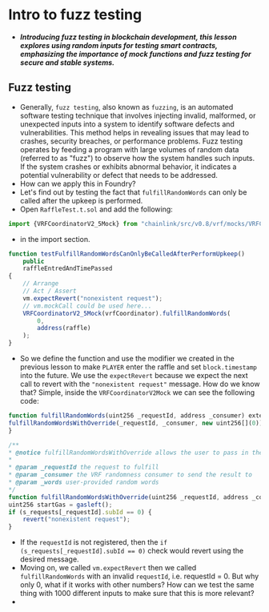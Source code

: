 # Intro to fuzz testing
- ***Introducing fuzz testing in blockchain development, this lesson explores using random inputs for testing smart contracts, emphasizing the importance of mock functions and fuzz testing for secure and stable systems.***

## Fuzz testing
- Generally, `fuzz testing`, also known as `fuzzing`, is an automated software testing technique that involves injecting invalid, malformed, or unexpected inputs into a system to identify software defects and vulnerabilities. This method helps in revealing issues that may lead to crashes, security breaches, or performance problems. Fuzz testing operates by feeding a program with large volumes of random data (referred to as "fuzz") to observe how the system handles such inputs. If the system crashes or exhibits abnormal behavior, it indicates a potential vulnerability or defect that needs to be addressed.
- How can we apply this in Foundry?
- Let's find out by testing the fact that `fulfillRandomWords` can only be called after the upkeep is performed.
- Open `RaffleTest.t.sol` and add the following:

```javascript
import {VRFCoordinatorV2_5Mock} from "chainlink/src/v0.8/vrf/mocks/VRFCoordinatorV2_5Mock.sol";
```
- in the import section.

```javascript
function testFulfillRandomWordsCanOnlyBeCalledAfterPerformUpkeep()
    public
    raffleEntredAndTimePassed
{
    // Arrange
    // Act / Assert
    vm.expectRevert("nonexistent request");
    // vm.mockCall could be used here...
    VRFCoordinatorV2_5Mock(vrfCoordinator).fulfillRandomWords(
        0,
        address(raffle)
    );
}
```

- So we define the function and use the modifier we created in the previous lesson to make `PLAYER` enter the raffle and set `block.timestamp` into the future. We use the `expectRevert` because we expect the next call to revert with the `"nonexistent request"` message. How do we know that? Simple, inside the `VRFCoordinatorV2Mock` we can see the following code:

```javascript
function fulfillRandomWords(uint256 _requestId, address _consumer) external nonReentrant {
fulfillRandomWordsWithOverride(_requestId, _consumer, new uint256[](0));
}

/**
* @notice fulfillRandomWordsWithOverride allows the user to pass in their own random words.
*
* @param _requestId the request to fulfill
* @param _consumer the VRF randomness consumer to send the result to
* @param _words user-provided random words
*/
function fulfillRandomWordsWithOverride(uint256 _requestId, address _consumer, uint256[] memory _words) public {
uint256 startGas = gasleft();
if (s_requests[_requestId].subId == 0) {
    revert("nonexistent request");
}
```

- If the `requestId` is not registered, then the `if (s_requests[_requestId].subId == 0)` check would revert using the desired message.
- Moving on, we called `vm.expectRevert` then we called `fulfillRandomWords` with an invalid `requestId`, i.e. requestId = 0. But why only 0, what if it works with other numbers? How can we test the same thing with 1000 different inputs to make sure that this is more relevant?
- 
